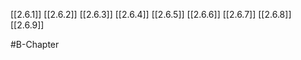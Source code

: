 [[2.6.1]]
[[2.6.2]]
[[2.6.3]]
[[2.6.4]]
[[2.6.5]]
[[2.6.6]]
[[2.6.7]]
[[2.6.8]]
[[2.6.9]]

#B-Chapter 
